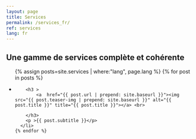 ```yaml
---
layout: page
title: Services
permalink: /services_fr/
ref: services
lang: fr
---
```


## Une gamme de services complète et cohérente
<div class="wrapper">


<ul>
    {% assign posts=site.services | where:"lang", page.lang %}
    {% for post in posts %}
      <li>
        
        <h3 >
			<a  href="{{ post.url | prepend: site.baseurl }}"><img src="{{ post.teaser-img | prepend: site.baseurl }}" alt="{{ post.title }}" title="{{ post.title }}"></a> <br>
          
        </h3>
        <p >{{ post.subtitle }}</p>
      </li>
    {% endfor %}
  </ul>
